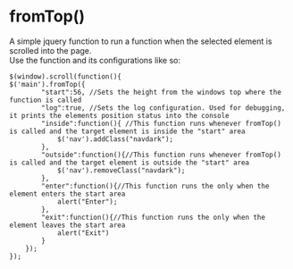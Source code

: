 # fromTop()
A simple jquery function to run a function when the selected element is scrolled into the page.     
Use the function and its configurations like so:
```
$(window).scroll(function(){
$('main').fromTop({
		"start":56, //Sets the height from the windows top where the function is called
		"log":true, //Sets the log configuration. Used for debugging, it prints the elements position status into the console
		"inside":function(){ //This function runs whenever fromTop() is called and the target element is inside the "start" area
			$('nav').addClass("navdark");
		},
		"outside":function(){//This function runs whenever fromTop() is called and the target element is outside the "start" area
			$('nav').removeClass("navdark");
		},
		"enter":function(){//This function runs the only when the element enters the start area
			alert("Enter");
		},
		"exit":function(){//This function runs the only when the element leaves the start area
			alert("Exit")
		}
	});
});
```

